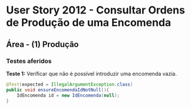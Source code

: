 # User Story 2012 - Consultar Ordens de Produção de uma Encomenda

## Área - (1) Produção

### Testes aferidos

**Teste 1:** Verificar que não é possível introduzir uma encomenda vazia.

```java
@Test(expected = IllegalArgumentException.class)
public void ensureEncomendaIdNotNull(){
	IdEncomenda id = new IdEncomenda(null);
}
```


